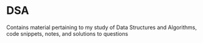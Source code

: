 # DSA

Contains material pertaining to my study of Data Structures and Algorithms, code snippets, notes, and solutions to questions
